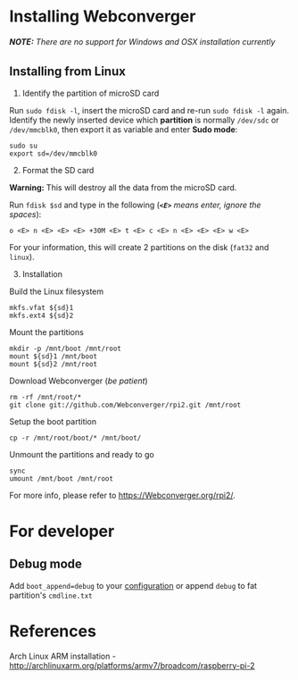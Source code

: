 # Installing Webconverger

###### **NOTE:** There are no support for Windows and OSX installation currently

## Installing from Linux

1. Identify the partition of microSD card

Run `sudo fdisk -l`, insert the microSD card and re-run `sudo fdisk -l` again. Identify the newly inserted device which **partition** is normally `/dev/sdc` or `/dev/mmcblk0`, then export it as variable and enter **Sudo mode**:

    sudo su
    export sd=/dev/mmcblk0

2. Format the SD card

**Warning:** This will destroy all the data from the microSD card.

Run `fdisk $sd` and type in the following (_**`<E>`** means enter, ignore the spaces_):

    o <E> n <E> <E> <E> +30M <E> t <E> c <E> n <E> <E> <E> w <E>

For your information, this will create 2 partitions on the disk (`fat32` and `linux`).

3. Installation

Build the Linux filesystem

    mkfs.vfat ${sd}1
    mkfs.ext4 ${sd}2

Mount the partitions

    mkdir -p /mnt/boot /mnt/root
	mount ${sd}1 /mnt/boot
	mount ${sd}2 /mnt/root

Download Webconverger (*be patient*)

    rm -rf /mnt/root/*
    git clone git://github.com/Webconverger/rpi2.git /mnt/root

Setup the boot partition

    cp -r /mnt/root/boot/* /mnt/boot/

Unmount the partitions and ready to go

    sync
    umount /mnt/boot /mnt/root

For more info, please refer to <https://Webconverger.org/rpi2/>.

# For developer

## Debug mode

Add `boot_append=debug` to your [configuration](https://config.Webconverger.com/) or append `debug` to fat partition's `cmdline.txt`

# References

Arch Linux ARM installation - <http://archlinuxarm.org/platforms/armv7/broadcom/raspberry-pi-2>
